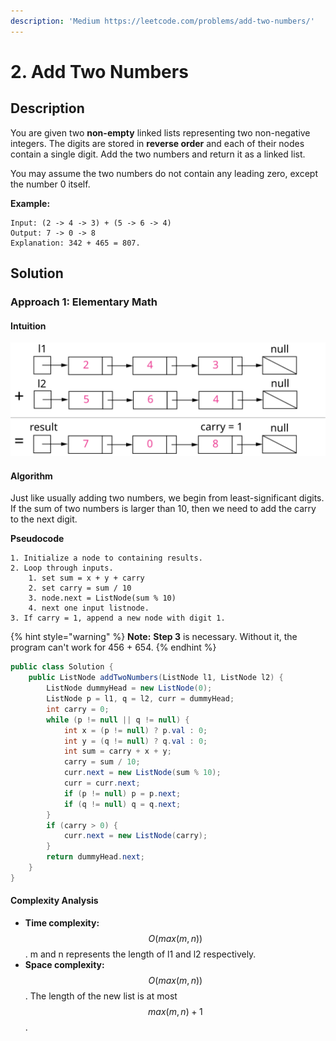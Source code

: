 ```yaml
---
description: 'Medium https://leetcode.com/problems/add-two-numbers/'
---
```


# 2. Add Two Numbers

## Description

You are given two **non-empty** linked lists representing two non-negative integers. The digits are stored in **reverse order** and each of their nodes contain a single digit. Add the two numbers and return it as a linked list.

You may assume the two numbers do not contain any leading zero, except the number 0 itself.

**Example:**

```text
Input: (2 -> 4 -> 3) + (5 -> 6 -> 4)
Output: 7 -> 0 -> 8
Explanation: 342 + 465 = 807.
```

## Solution

### Approach 1: Elementary Math

#### Intuition

![Figure 1. Visualization of the addition of two numbers: 342 + 465 = 807.](../../.gitbook/assets/2_add_two_numbers.svg)

#### Algorithm

Just like usually adding two numbers, we begin from least-significant digits. If the sum of two numbers is larger than 10, then we need to add the carry to the next digit.

**Pseudocode**

```text
1. Initialize a node to containing results.
2. Loop through inputs.
    1. set sum = x + y + carry
    2. set carry = sum / 10
    3. node.next = ListNode(sum % 10)
    4. next one input listnode.
3. If carry = 1, append a new node with digit 1.
```

{% hint style="warning" %}
**Note:** **Step 3** is necessary. Without it, the program can't work for 456 + 654.
{% endhint %}

```java
public class Solution {
    public ListNode addTwoNumbers(ListNode l1, ListNode l2) {
        ListNode dummyHead = new ListNode(0);
        ListNode p = l1, q = l2, curr = dummyHead;
        int carry = 0;
        while (p != null || q != null) {
            int x = (p != null) ? p.val : 0;
            int y = (q != null) ? q.val : 0;
            int sum = carry + x + y;
            carry = sum / 10;
            curr.next = new ListNode(sum % 10);
            curr = curr.next;
            if (p != null) p = p.next;
            if (q != null) q = q.next;
        }
        if (carry > 0) {
            curr.next = new ListNode(carry);
        }
        return dummyHead.next;
    }
}
```

#### Complexity Analysis

* **Time complexity:** $$O(max(m,n))$$. m and n represents the length of l1 and l2 respectively.
* **Space complexity:** $$O(max(m,n))$$. The length of the new list is at most $$max(m,n)+1$$.

